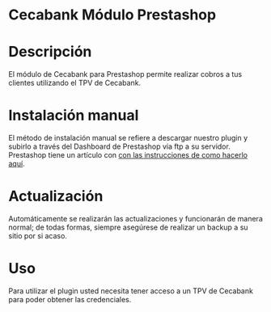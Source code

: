 # Cecabank Módulo Prestashop


# Descripción

El módulo de Cecabank para Prestashop permite realizar cobros a tus clientes utilizando el TPV de Cecabank.

# Instalación manual

El método de instalación manual se refiere a descargar nuestro plugin y subirlo a través del Dashboard de Prestashop vía ftp a su servidor. Prestashop tiene un artículo con [con las instrucciones de como hacerlo aquí](https://addons.prestashop.com/en/content/13-installing-modules).

# Actualización

Automáticamente se realizarán las actualizaciones y funcionarán de manera normal; de todas formas, siempre asegúrese de realizar un backup a su sitio por si acaso.

# Uso

Para utilizar el plugin usted necesita tener acceso a un TPV de Cecabank para poder obtener las credenciales.

